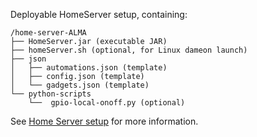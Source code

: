 Deployable HomeServer setup, containing:
```
/home-server-ALMA
├── HomeServer.jar (executable JAR)
├── homeServer.sh (optional, for Linux dameon launch)
├── json
│   ├── automations.json (template)
│   ├── config.json (template)
│   └── gadgets.json (template)
└── python-scripts
    └──  gpio-local-onoff.py (optional)
```
See [Home Server setup](link) for more information.
